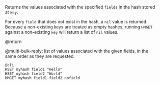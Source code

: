 Returns the values associated with the specified `fields` in the hash stored at
`key`.

For every `field` that does not exist in the hash, a `nil` value is returned.
Because a non-existing keys are treated as empty hashes, running `HMGET`
against a non-existing `key` will return a list of `nil` values.

@return

@multi-bulk-reply: list of values associated with the given fields, in the same
order as they are requested.

    @cli
    HSET myhash field1 "Hello"
    HSET myhash field2 "World"
    HMGET myhash field1 field2 nofield

